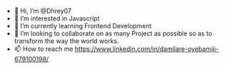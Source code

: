 - 👋 Hi, I’m @Dhrey07
- 👀 I’m interested in Javascript
- 🌱 I’m currently learning Frontend Development
- 💞️ I’m looking to collaborate on as many Project as possible so as to transform the way the world works.
- 📫 How to reach me https://www.linkedin.com/in/damilare-oyebamiji-679100198/

<!---
Dhrey07/Dhrey07 is a ✨ special ✨ repository because its `README.md` (this file) appears on your GitHub profile.
You can click the Preview link to take a look at your changes.
--->
